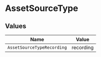 # AssetSourceType


## Values

| Name                       | Value                      |
| -------------------------- | -------------------------- |
| `AssetSourceTypeRecording` | recording                  |